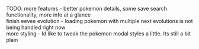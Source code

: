 TODO:
more features - better pokemon details, some save search functionality, more info at a glance <br />
finish eevee evolution - loading pokemon with multiple next evolutions is not being handled right now <br />
more styling - Id like to tweak the pokemon modal styles a little. Its still a bit plain
